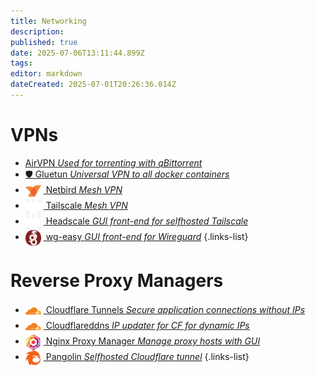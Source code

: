 ```yaml
---
title: Networking
description: 
published: true
date: 2025-07-06T13:11:44.899Z
tags: 
editor: markdown
dateCreated: 2025-07-01T20:26:36.014Z
---
```


# VPNs
- [<span class="mdi mdi-earth"></span> AirVPN *Used for torrenting with qBittorrent*](/AirVPN)
- [🛡️ Gluetun *Universal VPN to all docker containers*](/gluetun)
- [<img src="/netbird.png" width="25" style="vertical-align:middle;margin-right:4px"> Netbird *Mesh VPN*](/netbird)
- [<img src="/tailscale-light.png" width="25" style="vertical-align:middle;margin-right:4px"> Tailscale *Mesh VPN*](/tailscale)
- [<img src="/tailscale-light.png" width="25" style="vertical-align:middle;margin-right:4px"> Headscale *GUI front-end for selfhosted Tailscale*](/headscale)
- [<img src="/wireguard.png" width="25" style="vertical-align:middle;margin-right:4px"> wg-easy *GUI front-end for Wireguard*](/wg-easy)
{.links-list}

# Reverse Proxy Managers
- [<img src="/cloudflare.png" width="25" style="vertical-align:middle;margin-right:4px"> Cloudflare Tunnels *Secure application connections without IPs*](/CloudflareTunnels)
- [<img src="/cloudflare.png" width="25" style="vertical-align:middle;margin-right:4px"> Cloudflareddns *IP updater for CF for dynamic IPs*](/cloudflareddns)
- [<img src="/nginx-proxy-manager.png" width="25" style="vertical-align:middle;margin-right:4px"> Nginx Proxy Manager *Manage proxy hosts with GUI*](/nginx)
- [<img src="/pangolin.png" width="25" style="vertical-align:middle;margin-right:4px"> Pangolin *Selfhosted Cloudflare tunnel*](/pangolin)
{.links-list}

